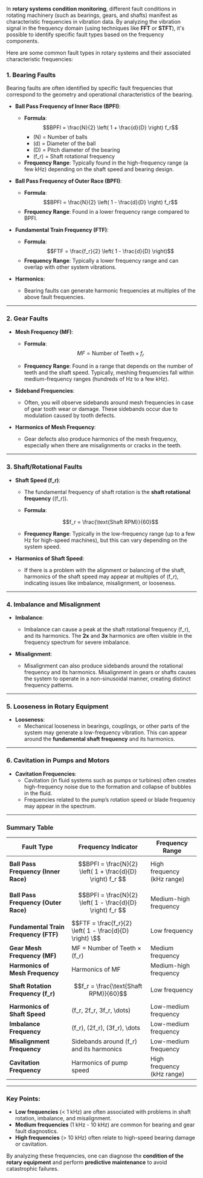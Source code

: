 In **rotary systems condition monitoring**, different fault conditions in rotating machinery (such as bearings, gears, and shafts) manifest as characteristic frequencies in vibration data. By analyzing the vibration signal in the frequency domain (using techniques like **FFT** or **STFT**), it's possible to identify specific fault types based on the frequency components.

Here are some common fault types in rotary systems and their associated characteristic frequencies:

### **1. Bearing Faults**

Bearing faults are often identified by specific fault frequencies that correspond to the geometry and operational characteristics of the bearing.

- **Ball Pass Frequency of Inner Race (BPFI)**:
  - **Formula**: 
    $$BPFI = \frac{N}{2} \left( 1 + \frac{d}{D} \right) f_r$$
    - \(N\) = Number of balls
    - \(d\) = Diameter of the ball
    - \(D\) = Pitch diameter of the bearing
    - \(f_r\) = Shaft rotational frequency
  - **Frequency Range**: Typically found in the high-frequency range (a few kHz) depending on the shaft speed and bearing design.
  
- **Ball Pass Frequency of Outer Race (BPFI)**:
  - **Formula**:
    $$BPFI = \frac{N}{2} \left( 1 - \frac{d}{D} \right) f_r$$
  - **Frequency Range**: Found in a lower frequency range compared to BPFI.

- **Fundamental Train Frequency (FTF)**:
  - **Formula**:
    $$FTF = \frac{f_r}{2} \left( 1 - \frac{d}{D} \right)$$
  - **Frequency Range**: Typically a lower frequency range and can overlap with other system vibrations.

- **Harmonics**:
  - Bearing faults can generate harmonic frequencies at multiples of the above fault frequencies.

---

### **2. Gear Faults**

- **Mesh Frequency (MF)**:
  - **Formula**:
    $$MF = \text{Number of Teeth} \times f_r$$

  - **Frequency Range**: Found in a range that depends on the number of teeth and the shaft speed. Typically, meshing frequencies fall within medium-frequency ranges (hundreds of Hz to a few kHz).

- **Sideband Frequencies**:
  - Often, you will observe sidebands around mesh frequencies in case of gear tooth wear or damage. These sidebands occur due to modulation caused by tooth defects.

- **Harmonics of Mesh Frequency**:
  - Gear defects also produce harmonics of the mesh frequency, especially when there are misalignments or cracks in the teeth.

---

### **3. Shaft/Rotational Faults**

- **Shaft Speed (f_r)**:
  - The fundamental frequency of shaft rotation is the **shaft rotational frequency** (\(f_r\)).
  - **Formula**: 
    
    $$f_r = \frac{\text{Shaft RPM}}{60}$$
    
  - **Frequency Range**: Typically in the low-frequency range (up to a few Hz for high-speed machines), but this can vary depending on the system speed.

- **Harmonics of Shaft Speed**:
  - If there is a problem with the alignment or balancing of the shaft, harmonics of the shaft speed may appear at multiples of \(f_r\), indicating issues like imbalance, misalignment, or looseness.

---

### **4. Imbalance and Misalignment**

- **Imbalance**:
  - Imbalance can cause a peak at the shaft rotational frequency \(f_r\), and its harmonics. The **2x** and **3x** harmonics are often visible in the frequency spectrum for severe imbalance.

- **Misalignment**:
  - Misalignment can also produce sidebands around the rotational frequency and its harmonics. Misalignment in gears or shafts causes the system to operate in a non-sinusoidal manner, creating distinct frequency patterns.

---

### **5. Looseness in Rotary Equipment**

- **Looseness**:
  - Mechanical looseness in bearings, couplings, or other parts of the system may generate a low-frequency vibration. This can appear around the **fundamental shaft frequency** and its harmonics.
  
---

### **6. Cavitation in Pumps and Motors**

- **Cavitation Frequencies**:
  - Cavitation (in fluid systems such as pumps or turbines) often creates high-frequency noise due to the formation and collapse of bubbles in the fluid.
  - Frequencies related to the pump’s rotation speed or blade frequency may appear in the spectrum.

---

### **Summary Table**

| Fault Type                        | Frequency Indicator                           | Frequency Range             |
|-----------------------------------|-----------------------------------------------|-----------------------------|
| **Ball Pass Frequency (Inner Race)** | $$BPFI = \frac{N}{2} \left( 1 + \frac{d}{D} \right) f_r $$ | High frequency (kHz range)  |
| **Ball Pass Frequency (Outer Race)** | $$BPFI = \frac{N}{2} \left( 1 - \frac{d}{D} \right) f_r $$ | Medium-high frequency       |
| **Fundamental Train Frequency (FTF)** | $$FTF = \frac{f_r}{2} \left( 1 - \frac{d}{D} \right) \$$ | Low frequency               |
| **Gear Mesh Frequency (MF)**       | MF = Number of Teeth × \(f_r\)                | Medium frequency            |
| **Harmonics of Mesh Frequency**   | Harmonics of MF                              | Medium-high frequency       |
| **Shaft Rotation Frequency (f_r)** | $$f_r = \frac{\text{Shaft RPM}}{60}$$         | Low frequency               |
| **Harmonics of Shaft Speed**      | \(f_r, 2f_r, 3f_r, \dots\)                   | Low-medium frequency        |
| **Imbalance Frequency**           | \(f_r\), \(2f_r\), \(3f_r\), \dots           | Low-medium frequency        |
| **Misalignment Frequency**        | Sidebands around \(f_r\) and its harmonics   | Low-medium frequency        |
| **Cavitation Frequency**          | Harmonics of pump speed                      | High frequency (kHz range)  |

---

### **Key Points:**
- **Low frequencies** (< 1 kHz) are often associated with problems in shaft rotation, imbalance, and misalignment.
- **Medium frequencies** (1 kHz - 10 kHz) are common for bearing and gear fault diagnostics.
- **High frequencies** (> 10 kHz) often relate to high-speed bearing damage or cavitation.

By analyzing these frequencies, one can diagnose the **condition of the rotary equipment** and perform **predictive maintenance** to avoid catastrophic failures.